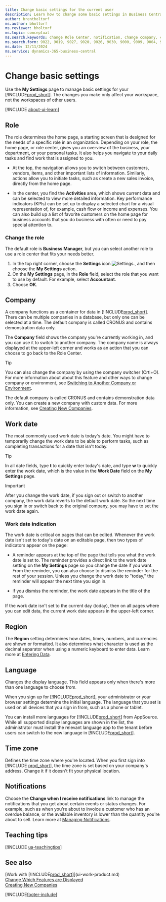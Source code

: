 ```yaml
---
title: Change basic settings for the current user
description: Learn how to change some basic settings in Business Central, for example, your role and Role Center, company, work date, and time zones.
author: brentholtorf
ms.author: bholtorf
ms.reviewer: bholtorf
ms.topic: conceptual
ms.search.keywords: change Role Center, notification, change company, change work date, decimal separator
ms.search.form: 9022, 9019, 9027, 9020, 9026, 9030, 9000, 9009, 9004, 9005, 9024, 9006, 9007, 9010, 9016, 9017, 3563_Primary
ms.date: 12/11/2024
ms.service: dynamics-365-business-central
---
```

# Change basic settings

Use the **My Settings** page to manage basic settings for your [!INCLUDE[prod_short](includes/prod_short.md)]. The changes you make only affect your workspace, not the workspaces of other users.  

[!INCLUDE [about-ui-learn](includes/about-ui-learn.md)]

## <a name="role-center"></a>Role

The role determines the home page, a starting screen that is designed for the needs of a specific role in an organization. Depending on your role, the home page, or role center, gives you an overview of the business, your department, or your personal tasks. It also helps you navigate to your daily tasks and find work that is assigned to you.

* At the top, the navigation allows you to switch between customers, vendors, items, and other important lists of information. Similarly, actions allow you to initiate tasks, such as create a new sales invoice, directly from the home page.

* In the center, you find the **Activities** area, which shows current data and can be selected to view more detailed information. Key performance indicators (KPIs) can be set up to display a selected chart for a visual representation of, for example, cash flow or income and expenses. You can also build up a list of favorite customers on the home page for business accounts that you do business with often or need to pay special attention to.

### Change the role

The default role is **Business Manager**, but you can select another role to use a role center that fits your needs better.  

1. In the top right corner, choose the **Settings** icon ![Settings.](media/ui-experience/settings_icon_small.png "Settings icon for role center"), and then choose the **My Settings** action.
2. On the **My Settings** page, in the **Role** field, select the role that you want to use by default. For example, select **Accountant**.
3. Choose **OK**.

## <a name="company"></a>Company

A company functions as a container for data in [!INCLUDE[prod_short](includes/prod_short.md)]. There can be multiple companies in a database, but only one can be selected at a time. The default company is called CRONUS and contains demonstration data only.

The **Company** field shows the company you're currently working in, and you can use it to switch to another company. The company name is always displayed at the upper-left corner and works as an action that you can choose to go back to the Role Center.

> [!TIP]
> You can also change the company by using the company switcher (Crtl+O). For more information about about this feature and other ways to change company or environment, see [Switching to Another Company or Environment](ui-organization-switch.md).

The default company is called CRONUS and contains demonstration data only. You can create a new company with custom data. For more information, see [Creating New Companies](about-new-company.md).

<!--
### To change the company name

The company name is always displayed at the top left corner and works as an action that you can choose to go back to the Role Center. You can change this name on the **Company Information** page.

1. Choose the ![Sprocket icon to open the Settings menu.](media/ui-experience/settings_icon_small.png) icon, and then choose the **Company Information** action.
2. In the **Name** field, enter the new company name.
3. Leave the page. The system restarts and displays the new company in the top-left corner.

### <a name="badge"></a>To display a company badge for quick access to company information

You can add a customized badge in the top-right corner, which you can choose to quickly view company name and tenant information in a pop-up box. The company badge is also useful when [!INCLUDE[prod_short](includes/prod_short.md)] is embedded in another application, like Microsoft Teams or in some other web application. In these cases, because the [!INCLUDE[web_client](includes/web_client.md)] displays less surrounding contextual information, the company badge serves as the only way to determine which company or environment a record belongs to.

1. Choose the ![Lightbulb that opens the Tell Me feature.](media/ui-search/search_small.png "Tell me what you want to do") icon, enter **Company Information**, and then choose the related link.
2. On the **Company Badge** FastTab, fill in the fields as necessary. [!INCLUDE[tooltip-inline-tip](includes/tooltip-inline-tip_md.md)].

> [!NOTE]
> If a company badge is defined, then you cannot change the company name as described in [To change the company name](ui-change-basic-settings.md#to-change-the-company-name)-->

## <a name="work-date"></a>Work date

The most commonly used work date is today's date. You might have to temporarily change the work date to be able to perform tasks, such as completing transactions for a date that isn't today.

> [!TIP]  
> In all date fields, type **t** to quickly enter today's date, and type **w** to quickly enter the work date, which is the value in the **Work Date** field on the **My Settings** page.

> [!IMPORTANT]  
> After you change the work date, if you sign out or switch to another company, the work data reverts to the default work date. So the next time you sign in or switch back to the original company, you may have to set the work date again.

### Work date indication

The work date is critical on pages that can be edited. Whenever the work date isn't set to today's date on an editable page, then two types of indicators appear on the page:

* A reminder appears at the top of the page that tells you what the work date is set to. The reminder provides a direct link to the work date setting on the **My Settings** page so you change the date if you want. From the reminder, you can also choose to dismiss the reminder for the rest of your session. Unless you change the work date to "today," the reminder will appear the next time you sign in.

* If you dismiss the reminder, the work date appears in the title of the page.  

If the work date isn't set to the current day (today), then on all pages where you can edit data, the current work date appears in the upper-left corner.

## <a name="region"></a> Region

The **Region** setting determines how dates, times, numbers, and currencies are shown or formatted. It also determines what character is used as the decimal separator when using a numeric keyboard to enter data. Learn more at [Entering Data](ui-enter-data.md#decimal).

## <a name="language"></a> Language

Changes the display language. This field appears only when there's more than one language to choose from.

When you sign up for [!INCLUDE[prod_short](includes/prod_short.md)], your administrator or your browser settings determine the initial language. The language that you set is used on all devices that you sign in from, such as a phone or tablet.

You can install more languages for [!INCLUDE[prod_short](includes/prod_short.md)] from AppSource. While all supported display languages are shown in the list, the administrator must install the relevant language app to the tenant before users can switch to the new language in [!INCLUDE[prod_short](includes/prod_short.md)].  
<!--
> [!NOTE]
> On the **Allowed Languages** page, administrators can modify the list of languages that shows when people select their language and region. Administrators can show only the languages for which they know a language app is installed. Keeping the list of languages short and accurate makes it easier for people to choose a supported language.-->

## Time zone

Defines the time zone where you're located. When you first sign into [!INCLUDE [prod_short](includes/prod_short.md)], the time zone is set based on your company's address. Change it if it doesn't fit your physical location.  

## Notifications

Choose the **Change when I receive notifications** link to manage the notifications that you get about certain events or status changes. For example, such as when you're about to invoice a customer who has an overdue balance, or the available inventory is lower than the quantity you're about to sell. Learn more at [Managing Notifications](ui-smart-notifications.md).

## Teaching tips

[!INCLUDE [ua-teachingtips](includes/ua-teachingtips.md)]

## See also

[Work with [!INCLUDE[prod_short](includes/prod_short.md)]](ui-work-product.md)  
[Change Which Features are Displayed](ui-experiences.md)  
[Creating New Companies](about-new-company.md)  

[!INCLUDE[footer-include](includes/footer-banner.md)]
